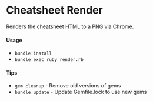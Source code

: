 # Cheatsheet Render

Renders the cheatsheet HTML to a PNG via Chrome.

#### Usage

- `bundle install`
- `bundle exec ruby render.rb`

#### Tips

- `gem cleanup` - Remove old versions of gems
- `bundle update` - Update Gemfile.lock to use new gems
